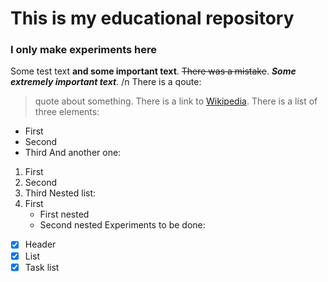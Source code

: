 # This is my educational repository
### I only make experiments here
Some test text **and some important text**. ~~There was a mistake~~. **_Some extremely important text_**. /n
There is a qoute: 
>quote about something.
There is a link to [Wikipedia](https://ru.wikipedia.org/wiki/Markdown).
There is a list of three elements:
- First
- Second
- Third
And another one:
1. First
2. Second
3. Third
Nested list:
1. First
   - First nested
    - Second nested
Experiments to be done:
- [x] Header
- [x] List
- [x] Task list 
